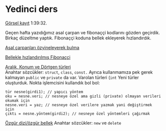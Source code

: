 Yedinci ders
====

[Görsel kayıt](https://drive.google.com/file/d/1n6_-fDBSnLnbIM4GPM2d7P7gvJbVevqj) 1:39:32. 

Geçen hafta yazıdığımız asal çarpan ve fibonaççi kodlarını gözden geçirdik. 
Birkaç düzeltme yaptık. Fibonaççi koduna bellek ekleyerek hızlandırdık.  

[Asal çarpanları özyineleyerek bulma](https://www.onlinegdb.com/iim7dEsNE)  

[Bellekle hızlandırılmış Fibonaççi](https://www.onlinegdb.com/9zcoMg7HN)  

[Aralık, Konum ve Dörtgen türleri](https://onlinegdb.com/hyYDFxHpz)   
Anahtar sözcükler: `struct`, `class`, `const.` Ayrıca kullanmamıza pek gerek kalmayan `public` ve `private` da var.
Varolan türleri (`int` Yeni türler oluşturduk. 
Nokta işlemcisini kullandık bol bol:
```
tür nesne(girdi1); // yapıcı yöntem
oku = nesne.veri; // nesneye özel ama gizli (private) olmayan verileri okumak için
nesne.veri = yaz; // nesneye özel verilere yazmak yani değiştirmek için
çıktı = nesne.yöntem(girdi2); // nesneye özel yöntemleri çağırmak
```

[Özgür dizi/özgür bellek](https://www.onlinegdb.com/K0bjhI0l_)
Anahtar sözcükler: `new` ve `delete`


